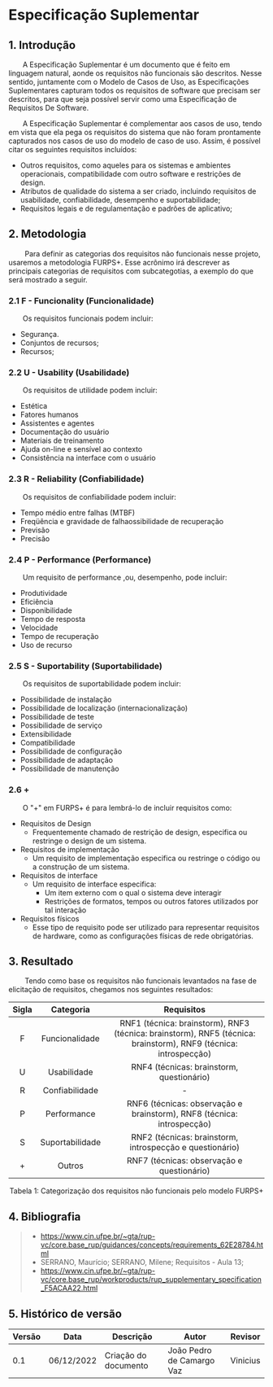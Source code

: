 # Especificação Suplementar

## 1. Introdução
&emsp;&emsp;A Especificação Suplementar é um documento que é feito em linguagem natural, aonde os requisitos não funcionais são descritos. Nesse sentido, juntamente com o Modelo de Casos de Uso, as Especificações Suplementares capturam todos os requisitos de software que precisam ser descritos, para que seja possível servir como uma Especificação de Requisitos De Software.

&emsp;&emsp;A Especificação Suplementar é complementar aos casos de uso, tendo em vista que ela pega os requisitos do sistema que não foram prontamente capturados nos casos de uso do modelo de caso de uso. Assim, é possível citar os seguintes requisitos incluídos:

- Outros requisitos, como aqueles para os sistemas e ambientes operacionais, compatibilidade com outro software e restrições de design.
- Atributos de qualidade do sistema a ser criado, incluindo requisitos de  usabilidade, confiabilidade, desempenho e suportabilidade;
- Requisitos legais e de regulamentação e padrões de aplicativo;

## 2. Metodologia
&emsp;&emsp; Para definir as categorias dos requisitos não funcionais nesse projeto, usaremos a metodologia FURPS+. Esse acrônimo irá descrever as principais categorias de requisitos com subcategotias, a exemplo do que será mostrado a seguir.

### 2.1 F - Funcionality (Funcionalidade)

&emsp;&emsp;Os requisitos funcionais podem incluir:

- Segurança.
- Conjuntos de recursos;
- Recursos;

### 2.2 U - Usability (Usabilidade)
&emsp;&emsp;Os requisitos de utilidade podem incluir:

- Estética
- Fatores humanos
- Assistentes e agentes
- Documentação do usuário
- Materiais de treinamento
- Ajuda on-line e sensível ao contexto
- Consistência na interface com o usuário

### 2.3 R - Reliability (Confiabilidade)
&emsp;&emsp;Os requisitos de confiabilidade podem incluir:

- Tempo médio entre falhas (MTBF)
- Freqüência e gravidade de falhaossibilidade de recuperação
- Previsão
- Precisão

### 2.4 P - Performance (Performance)
&emsp;&emsp;Um requisito de performance ,ou, desempenho, pode incluir:

- Produtividade
- Eficiência
- Disponibilidade
- Tempo de resposta
- Velocidade
- Tempo de recuperação
- Uso de recurso

### 2.5 S - Suportability (Suportabilidade)
&emsp;&emsp;Os requisitos de suportabilidade podem incluir:

- Possibilidade de instalação
- Possibilidade de localização (internacionalização)
- Possibilidade de teste
- Possibilidade de serviço
- Extensibilidade
- Compatibilidade
- Possibilidade de configuração
- Possibilidade de adaptação
- Possibilidade de manutenção

### 2.6 +
&emsp;&emsp;O "+" em FURPS+ é para lembrá-lo de incluir requisitos como:

- Requisitos de Design
    - Frequentemente chamado de restrição de design, especifica ou restringe o design de um sistema. 
- Requisitos de implementação
    - Um requisito de implementação especifica ou restringe o código ou a construção de um sistema.
- Requisitos de interface
    - Um requisito de interface especifica: 
        - Um item externo com o qual o sistema deve interagir 
        - Restrições de formatos, tempos ou outros fatores utilizados por tal interação 
- Requisitos físicos
    - Esse tipo de requisito pode ser utilizado para representar requisitos de hardware, como as configurações físicas de rede obrigatórias.

## 3. Resultado
&emsp;&emsp; Tendo como base os requisitos não funcionais levantados na fase de elicitação de requisitos, chegamos nos seguintes resultados:

<center>

| Sigla | Categoria | Requisitos                                      |
|:------: | :------: | :--------------------------------------------------: |
| F | Funcionalidade   | RNF1 (técnica: brainstorm), RNF3 (técnica: brainstorm), RNF5 (técnica: brainstorm), RNF9 (técnica: introspecção)|
| U | Usabilidade | RNF4 (técnicas: brainstorm, questionário) 
| R | Confiabilidade | - |
| P | Performance | RNF6 (técnicas: observação e brainstorm), RNF8 (técnica: introspecção)|
| S | Suportabilidade | RNF2 (técnicas: brainstorm, introspecção e questionário) |
| + | Outros | RNF7 (técnicas: observação e questionário) |

<figcaption>Tabela 1: Categorização dos requisitos não funcionais pelo modelo FURPS+</figcaption>

</center>

## 4. Bibliografia

> - https://www.cin.ufpe.br/~gta/rup-vc/core.base_rup/guidances/concepts/requirements_62E28784.html
> - SERRANO, Maurício; SERRANO, Milene; Requisitos - Aula 13;
> - https://www.cin.ufpe.br/~gta/rup-vc/core.base_rup/workproducts/rup_supplementary_specification_F5ACAA22.html

## 5. Histórico de versão

| Versão | Data       | Descrição                      | Autor        |Revisor        |
| ------ | ---------- | ------------------------------ | ------------ |------------ |
| 0.1    | 06/12/2022 | Criação do documento | João Pedro de Camargo Vaz | Vinicius  |
